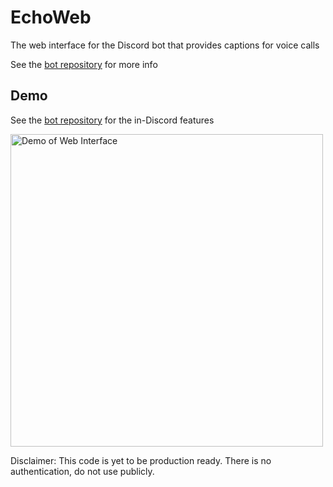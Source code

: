 # EchoWeb

The web interface for the Discord bot that provides captions for voice calls

See the [bot repository](https://github.com/SamDev-7/Echo) for more info

## Demo
See the [bot repository](https://github.com/SamDev-7/Echo) for the in-Discord features

<img src="https://cloud-ee70xmj51-hack-club-bot.vercel.app/0demo2.gif" alt="Demo of Web Interface" height=500>

Disclaimer: This code is yet to be production ready. There is no authentication, do not use publicly.
